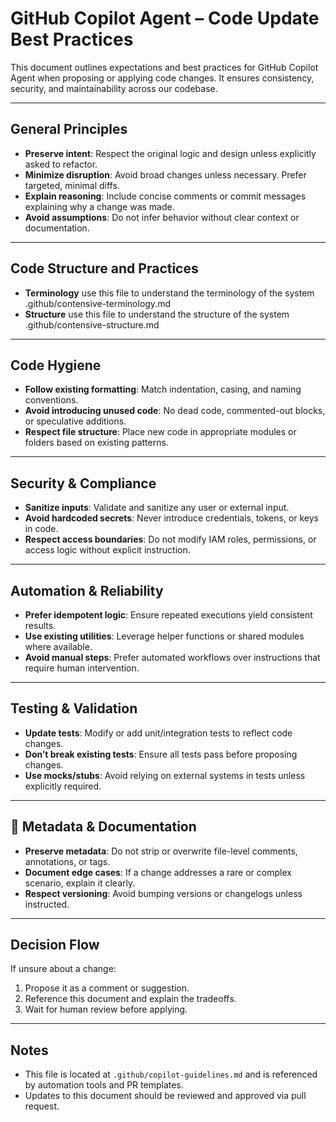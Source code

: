 # GitHub Copilot Agent – Code Update Best Practices

This document outlines expectations and best practices for GitHub Copilot Agent when proposing or applying code changes. It ensures consistency, security, and maintainability across our codebase.

---

## General Principles

- **Preserve intent**: Respect the original logic and design unless explicitly asked to refactor.
- **Minimize disruption**: Avoid broad changes unless necessary. Prefer targeted, minimal diffs.
- **Explain reasoning**: Include concise comments or commit messages explaining why a change was made.
- **Avoid assumptions**: Do not infer behavior without clear context or documentation.

---

## Code Structure and Practices

- **Terminology** use this file to understand the terminology of the system .github/contensive-terminology.md
- **Structure** use this file to understand the structure of the system .github/contensive-structure.md

---

## Code Hygiene

- **Follow existing formatting**: Match indentation, casing, and naming conventions.
- **Avoid introducing unused code**: No dead code, commented-out blocks, or speculative additions.
- **Respect file structure**: Place new code in appropriate modules or folders based on existing patterns.

---

## Security & Compliance

- **Sanitize inputs**: Validate and sanitize any user or external input.
- **Avoid hardcoded secrets**: Never introduce credentials, tokens, or keys in code.
- **Respect access boundaries**: Do not modify IAM roles, permissions, or access logic without explicit instruction.

---

## Automation & Reliability

- **Prefer idempotent logic**: Ensure repeated executions yield consistent results.
- **Use existing utilities**: Leverage helper functions or shared modules where available.
- **Avoid manual steps**: Prefer automated workflows over instructions that require human intervention.

---

## Testing & Validation

- **Update tests**: Modify or add unit/integration tests to reflect code changes.
- **Don’t break existing tests**: Ensure all tests pass before proposing changes.
- **Use mocks/stubs**: Avoid relying on external systems in tests unless explicitly required.

---

## 📄 Metadata & Documentation

- **Preserve metadata**: Do not strip or overwrite file-level comments, annotations, or tags.
- **Document edge cases**: If a change addresses a rare or complex scenario, explain it clearly.
- **Respect versioning**: Avoid bumping versions or changelogs unless instructed.

---

## Decision Flow

If unsure about a change:
1. Propose it as a comment or suggestion.
2. Reference this document and explain the tradeoffs.
3. Wait for human review before applying.

---

## Notes

- This file is located at `.github/copilot-guidelines.md` and is referenced by automation tools and PR templates.
- Updates to this document should be reviewed and approved via pull request.
